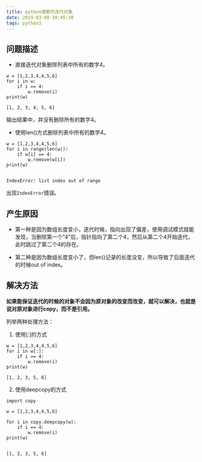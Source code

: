 ```yaml
---
title: python增删可迭代对象
date: 2019-03-08 10:45:38
tags: python3
---
```


## 问题描述
* 直接迭代对象删除列表中所有的数字4。

```
w = [1,2,3,4,4,5,6]
for i in w:
    if i == 4:
        w.remove(i)
print(w)

[1, 2, 3, 4, 5, 6]
```

输出结果中，并没有删除所有的数字4。

* 使用len()方式删除列表中所有的数字4。

```
w = [1,2,3,4,4,5,6]
for i in range(len(w)):
    if w[i] == 4:
        w.remove(w[i])
print(w)


IndexError: list index out of range
```

出现`IndexError`错误。

## 产生原因
* 第一种是因为数组长度变小，迭代时候，指向出现了偏差，使用调试模式就能发现，当删除第一个"4"后，指针指向了第二个4，然后从第二个4开始迭代，此时跳过了第二个4的存在。

* 第二种是因为数组长度变小了，但len()记录的长度没变，所以导致了后面迭代的时候out of index。

## 解决方法
**如果能保证迭代的时候的对象不会因为原对象的改变而改变，就可以解决，也就是说对原对象进行copy，而不是引用。**

列举两种处理方法：

1. 使用[:]的方式
```
w = [1,2,3,4,4,5,6]
for i in w[:]:
    if i == 4:
        w.remove(i)
print(w)

[1, 2, 3, 5, 6]
```

2. 使用deepcopy的方式
```
import copy

w = [1,2,3,4,4,5,6]

for i in copy.deepcopy(w):
    if i == 4:
        w.remove(i)
print(w)


[1, 2, 3, 5, 6]
```